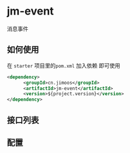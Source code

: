 # jm-event
消息事件

## 如何使用

在 `starter` 项目里的`pom.xml` 加入依赖 即可使用

```xml
<dependency>
      <groupId>cn.jimoos</groupId>
      <artifactId>jm-event</artifactId>
      <version>${project.version}</version>
</dependency>
```

## 接口列表

## 配置